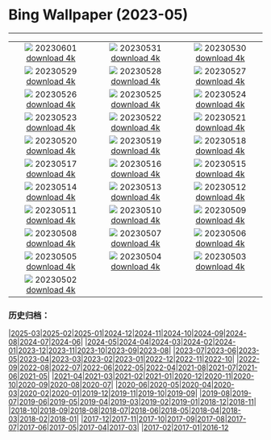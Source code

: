 # Bing Wallpaper (2023-05)
**************
| | | |
| :----: | :----: | :----: |
| ![](https://www.bing.com/th?id=OHR.ReefAwareness_FR-FR6730128355_1920x1080.jpg) 20230601 [download 4k](https://www.bing.com/th?id=OHR.ReefAwareness_FR-FR6730128355_UHD.jpg) | ![](https://www.bing.com/th?id=OHR.WorldOtterDay_FR-FR6635303643_1920x1080.jpg) 20230531 [download 4k](https://www.bing.com/th?id=OHR.WorldOtterDay_FR-FR6635303643_UHD.jpg) | ![](https://www.bing.com/th?id=OHR.HiddenBeach_FR-FR6570977941_1920x1080.jpg) 20230530 [download 4k](https://www.bing.com/th?id=OHR.HiddenBeach_FR-FR6570977941_UHD.jpg) |
| ![](https://www.bing.com/th?id=OHR.Antilles_FR-FR6506777411_1920x1080.jpg) 20230529 [download 4k](https://www.bing.com/th?id=OHR.Antilles_FR-FR6506777411_UHD.jpg) | ![](https://www.bing.com/th?id=OHR.FrenchTennis_FR-FR8649321439_1920x1080.jpg) 20230528 [download 4k](https://www.bing.com/th?id=OHR.FrenchTennis_FR-FR8649321439_UHD.jpg) | ![](https://www.bing.com/th?id=OHR.AloeDichotomum_FR-FR6374833550_1920x1080.jpg) 20230527 [download 4k](https://www.bing.com/th?id=OHR.AloeDichotomum_FR-FR6374833550_UHD.jpg) |
| ![](https://www.bing.com/th?id=OHR.WatSriSawai_FR-FR6804204523_1920x1080.jpg) 20230526 [download 4k](https://www.bing.com/th?id=OHR.WatSriSawai_FR-FR6804204523_UHD.jpg) | ![](https://www.bing.com/th?id=OHR.SaksunFaroe_FR-FR6129573896_1920x1080.jpg) 20230525 [download 4k](https://www.bing.com/th?id=OHR.SaksunFaroe_FR-FR6129573896_UHD.jpg) | ![](https://www.bing.com/th?id=OHR.OldFortress_FR-FR6019989198_1920x1080.jpg) 20230524 [download 4k](https://www.bing.com/th?id=OHR.OldFortress_FR-FR6019989198_UHD.jpg) |
| ![](https://www.bing.com/th?id=OHR.WesternBoxTurtle_FR-FR2003044235_1920x1080.jpg) 20230523 [download 4k](https://www.bing.com/th?id=OHR.WesternBoxTurtle_FR-FR2003044235_UHD.jpg) | ![](https://www.bing.com/th?id=OHR.BiodiverseCostaRica_FR-FR6284486896_1920x1080.jpg) 20230522 [download 4k](https://www.bing.com/th?id=OHR.BiodiverseCostaRica_FR-FR6284486896_UHD.jpg) | ![](https://www.bing.com/th?id=OHR.PontdArcole_FR-FR5695342336_1920x1080.jpg) 20230521 [download 4k](https://www.bing.com/th?id=OHR.PontdArcole_FR-FR5695342336_UHD.jpg) |
| ![](https://www.bing.com/th?id=OHR.EuropeanHoneybee_FR-FR5613899340_1920x1080.jpg) 20230520 [download 4k](https://www.bing.com/th?id=OHR.EuropeanHoneybee_FR-FR5613899340_UHD.jpg) | ![](https://www.bing.com/th?id=OHR.SumatranRhino_FR-FR5124240200_1920x1080.jpg) 20230519 [download 4k](https://www.bing.com/th?id=OHR.SumatranRhino_FR-FR5124240200_UHD.jpg) | ![](https://www.bing.com/th?id=OHR.MuseoSoumaya_FR-FR5141735106_1920x1080.jpg) 20230518 [download 4k](https://www.bing.com/th?id=OHR.MuseoSoumaya_FR-FR5141735106_UHD.jpg) |
| ![](https://www.bing.com/th?id=OHR.CormorantBridge_FR-FR6120224436_1920x1080.jpg) 20230517 [download 4k](https://www.bing.com/th?id=OHR.CormorantBridge_FR-FR6120224436_UHD.jpg) | ![](https://www.bing.com/th?id=OHR.FestivalCannes_FR-FR5682247225_1920x1080.jpg) 20230516 [download 4k](https://www.bing.com/th?id=OHR.FestivalCannes_FR-FR5682247225_UHD.jpg) | ![](https://www.bing.com/th?id=OHR.MorroJable_FR-FR4892451097_1920x1080.jpg) 20230515 [download 4k](https://www.bing.com/th?id=OHR.MorroJable_FR-FR4892451097_UHD.jpg) |
| ![](https://www.bing.com/th?id=OHR.ProcidaItaly_FR-FR4386022745_1920x1080.jpg) 20230514 [download 4k](https://www.bing.com/th?id=OHR.ProcidaItaly_FR-FR4386022745_UHD.jpg) | ![](https://www.bing.com/th?id=OHR.SonnyBonoPelicans_FR-FR4244110139_1920x1080.jpg) 20230513 [download 4k](https://www.bing.com/th?id=OHR.SonnyBonoPelicans_FR-FR4244110139_UHD.jpg) | ![](https://www.bing.com/th?id=OHR.WildLupine_FR-FR0066475130_1920x1080.jpg) 20230512 [download 4k](https://www.bing.com/th?id=OHR.WildLupine_FR-FR0066475130_UHD.jpg) |
| ![](https://www.bing.com/th?id=OHR.FootballField_FR-FR5351490022_1920x1080.jpg) 20230511 [download 4k](https://www.bing.com/th?id=OHR.FootballField_FR-FR5351490022_UHD.jpg) | ![](https://www.bing.com/th?id=OHR.CordouanLighthouse_FR-FR9014715232_1920x1080.jpg) 20230510 [download 4k](https://www.bing.com/th?id=OHR.CordouanLighthouse_FR-FR9014715232_UHD.jpg) | ![](https://www.bing.com/th?id=OHR.TheChaps_FR-FR4392259575_1920x1080.jpg) 20230509 [download 4k](https://www.bing.com/th?id=OHR.TheChaps_FR-FR4392259575_UHD.jpg) |
| ![](https://www.bing.com/th?id=OHR.Huitmai_FR-FR4054655770_1920x1080.jpg) 20230508 [download 4k](https://www.bing.com/th?id=OHR.Huitmai_FR-FR4054655770_UHD.jpg) | ![](https://www.bing.com/th?id=OHR.SealLaughing_FR-FR3690246135_1920x1080.jpg) 20230507 [download 4k](https://www.bing.com/th?id=OHR.SealLaughing_FR-FR3690246135_UHD.jpg) | ![](https://www.bing.com/th?id=OHR.HwangmaesanAzaleas_FR-FR3419632015_1920x1080.jpg) 20230506 [download 4k](https://www.bing.com/th?id=OHR.HwangmaesanAzaleas_FR-FR3419632015_UHD.jpg) |
| ![](https://www.bing.com/th?id=OHR.Popocatepetl_FR-FR3156820655_1920x1080.jpg) 20230505 [download 4k](https://www.bing.com/th?id=OHR.Popocatepetl_FR-FR3156820655_UHD.jpg) | ![](https://www.bing.com/th?id=OHR.RebelBase_FR-FR9127535893_1920x1080.jpg) 20230504 [download 4k](https://www.bing.com/th?id=OHR.RebelBase_FR-FR9127535893_UHD.jpg) | ![](https://www.bing.com/th?id=OHR.ThreeWildebeest_FR-FR9059959513_1920x1080.jpg) 20230503 [download 4k](https://www.bing.com/th?id=OHR.ThreeWildebeest_FR-FR9059959513_UHD.jpg) |
| ![](https://www.bing.com/th?id=OHR.KlostersSerneus_FR-FR8987474545_1920x1080.jpg) 20230502 [download 4k](https://www.bing.com/th?id=OHR.KlostersSerneus_FR-FR8987474545_UHD.jpg) |  |  |

### 历史归档：

|[2025-03](/2025-03/2025-03.md)|[2025-02](/2025-02/2025-02.md)|[2025-01](/2025-01/2025-01.md)|[2024-12](/2024-12/2024-12.md)|[2024-11](/2024-11/2024-11.md)|[2024-10](/2024-10/2024-10.md)|[2024-09](/2024-09/2024-09.md)|[2024-08](/2024-08/2024-08.md)|[2024-07](/2024-07/2024-07.md)|[2024-06](/2024-06/2024-06.md)|
|[2024-05](/2024-05/2024-05.md)|[2024-04](/2024-04/2024-04.md)|[2024-03](/2024-03/2024-03.md)|[2024-02](/2024-02/2024-02.md)|[2024-01](/2024-01/2024-01.md)|[2023-12](/2023-12/2023-12.md)|[2023-11](/2023-11/2023-11.md)|[2023-10](/2023-10/2023-10.md)|[2023-09](/2023-09/2023-09.md)|[2023-08](/2023-08/2023-08.md)|
|[2023-07](/2023-07/2023-07.md)|[2023-06](/2023-06/2023-06.md)|[2023-05](/2023-05/2023-05.md)|[2023-04](/2023-04/2023-04.md)|[2023-03](/2023-03/2023-03.md)|[2023-02](/2023-02/2023-02.md)|[2023-01](/2023-01/2023-01.md)|[2022-12](/2022-12/2022-12.md)|[2022-11](/2022-11/2022-11.md)|[2022-10](/2022-10/2022-10.md)|
|[2022-09](/2022-09/2022-09.md)|[2022-08](/2022-08/2022-08.md)|[2022-07](/2022-07/2022-07.md)|[2022-06](/2022-06/2022-06.md)|[2022-05](/2022-05/2022-05.md)|[2022-04](/2022-04/2022-04.md)|[2021-08](/2021-08/2021-08.md)|[2021-07](/2021-07/2021-07.md)|[2021-06](/2021-06/2021-06.md)|[2021-05](/2021-05/2021-05.md)|
|[2021-04](/2021-04/2021-04.md)|[2021-03](/2021-03/2021-03.md)|[2021-02](/2021-02/2021-02.md)|[2021-01](/2021-01/2021-01.md)|[2020-12](/2020-12/2020-12.md)|[2020-11](/2020-11/2020-11.md)|[2020-10](/2020-10/2020-10.md)|[2020-09](/2020-09/2020-09.md)|[2020-08](/2020-08/2020-08.md)|[2020-07](/2020-07/2020-07.md)|
|[2020-06](/2020-06/2020-06.md)|[2020-05](/2020-05/2020-05.md)|[2020-04](/2020-04/2020-04.md)|[2020-03](/2020-03/2020-03.md)|[2020-02](/2020-02/2020-02.md)|[2020-01](/2020-01/2020-01.md)|[2019-12](/2019-12/2019-12.md)|[2019-11](/2019-11/2019-11.md)|[2019-10](/2019-10/2019-10.md)|[2019-09](/2019-09/2019-09.md)|
|[2019-08](/2019-08/2019-08.md)|[2019-07](/2019-07/2019-07.md)|[2019-06](/2019-06/2019-06.md)|[2019-05](/2019-05/2019-05.md)|[2019-04](/2019-04/2019-04.md)|[2019-03](/2019-03/2019-03.md)|[2019-02](/2019-02/2019-02.md)|[2019-01](/2019-01/2019-01.md)|[2018-12](/2018-12/2018-12.md)|[2018-11](/2018-11/2018-11.md)|
|[2018-10](/2018-10/2018-10.md)|[2018-09](/2018-09/2018-09.md)|[2018-08](/2018-08/2018-08.md)|[2018-07](/2018-07/2018-07.md)|[2018-06](/2018-06/2018-06.md)|[2018-05](/2018-05/2018-05.md)|[2018-04](/2018-04/2018-04.md)|[2018-03](/2018-03/2018-03.md)|[2018-02](/2018-02/2018-02.md)|[2018-01](/2018-01/2018-01.md)|
|[2017-12](/2017-12/2017-12.md)|[2017-11](/2017-11/2017-11.md)|[2017-10](/2017-10/2017-10.md)|[2017-09](/2017-09/2017-09.md)|[2017-08](/2017-08/2017-08.md)|[2017-07](/2017-07/2017-07.md)|[2017-06](/2017-06/2017-06.md)|[2017-05](/2017-05/2017-05.md)|[2017-04](/2017-04/2017-04.md)|[2017-03](/2017-03/2017-03.md)|
|[2017-02](/2017-02/2017-02.md)|[2017-01](/2017-01/2017-01.md)|[2016-12](/2016-12/2016-12.md)
